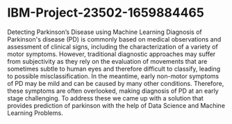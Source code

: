 # IBM-Project-23502-1659884465
Detecting Parkinson’s Disease using Machine Learning
Diagnosis of Parkinson's disease (PD) is commonly based on medical observations and assessment of clinical signs, including the characterization of a variety of motor symptoms. However, traditional diagnostic approaches may suffer from subjectivity as they rely on the evaluation of movements that are sometimes subtle to human eyes and therefore difficult to classify, leading to possible misclassification. In the meantime, early non-motor symptoms of PD may be mild and can be caused by many other conditions. Therefore, these symptoms are often overlooked, making diagnosis of PD at an early stage challenging. To address these we came up with a solution that provides prediction of parkinson with the help of Data Science and Machine Learning Problems.
